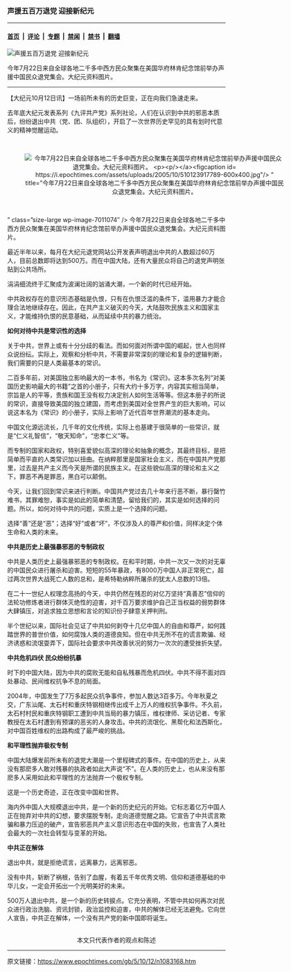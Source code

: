 ### 声援五百万退党 迎接新纪元

---

#### [首页](../../../..?n1083168) &nbsp;|&nbsp; [评论](../../../../../epoch-comment?n1083168) &nbsp;|&nbsp; [专题](../../../../../epoch-special?n1083168) &nbsp;|&nbsp; [禁闻](../../../../../epoch-news?n1083168) &nbsp;|&nbsp; [禁书](../../../../../books?n1083168) &nbsp;|&nbsp; [翻墙](https://github.com/gfw-breaker/nogfw/blob/master/README.md?n1083168)


<div><img alt="声援五百万退党 迎接新纪元" class="attachment-djy_600_400 size-djy_600_400 wp-post-image" src="https://i.epochtimes.com/assets/uploads/2005/10/510125522789-600x400.jpg"/>
<div class="caption">
 <p>
  今年7月22日来自全球各地二千多中西方民众聚集在美国华府林肯纪念馆前举办声援中国民众退党集会。大纪元资料图片。
 </p>
</div></div><hr/><div class="post_content" id="artbody" itemprop="articleBody">
 <!-- article content begin -->
 <p>
  【大纪元10月12日讯】一场前所未有的历史巨变，正在向我们急速走来。
 </p>
 <p>
  去年底大纪元发表系列《九评共产党》系列社论，人们在认识到中共的邪恶本质后，纷纷退出中共（党、团、队组织），开启了一次世界历史罕见的具有划时代意义的精神觉醒运动。
 </p>
 <p>
  <center>
   <br/>
   <figure aria-describedby="caption-attachment-7011074" class="wp-caption aligncenter" id="attachment_7011074" style="width: 600px">
    <ok href=" https://i.epochtimes.com/assets/uploads/2005/10/510123917789-600x400.jpg" rel="noreferrer noopener" target="_blank">
     <img alt="今年7月22日来自全球各地二千多中西方民众聚集在美国华府林肯纪念馆前举办声援中国民众退党集会。大纪元资料图片。

&lt;p/&gt;&lt;/a&gt;&lt;figcaption id=" caption-attachment-7011074"="" class="wp-caption-text" src="https://i.epochtimes.com/assets/uploads/2005/10/510123917789-600x400.jpg"/>
     ” title=”今年7月22日来自全球各地二千多中西方民众聚集在美国华府林肯纪念馆前举办声援中国民众退党集会。大纪元资料图片。
    </ok>
   </figure><br/>
  </center>
 </p>
 <p>
  ” class=”size-large wp-image-7011074″ /&gt;
  今年7月22日来自全球各地二千多中西方民众聚集在美国华府林肯纪念馆前举办声援中国民众退党集会。大纪元资料图片。
 </p>
 <p>
 </p>
 <p>
  最近半年以来，每月在大纪元退党网站公开发表声明退出中共的人数超过60万人，目前总数即将达到500万。而在中国大陆，还有大量民众将自己的退党声明张贴到公共场所。
 </p>
 <p>
  涓涓细流终于汇聚成为波澜壮阔的汹涌大潮，一个新的时代已经开始。
 </p>
 <p>
  中共政权存在的意识形态基础是仇恨，只有在仇恨泛滥的条件下，滥用暴力才能合理合法地继续存在。因此，在共产主义破灭的今天，大陆鼓吹民族主义和国家主义，才能维持仇恨的民意基础，从而延续中共的暴力统治。
 </p>
 <p>
  <b>
   如何对待中共是常识性的选择
  </b>
 </p>
 <p>
  关于中共，世界上或有十分分歧的看法。而如何面对所谓中国的崛起，世人也同样众说纷纭。实际上，观察和分析中共，不需要非常深刻的理论和复杂的逻辑判断，我们需要的只是人类最基本的常识。
 </p>
 <p>
  二百多年前，对美国独立影响最大的一本书，书名为《常识》。这本多次名列“对美国历史影响最大的书籍”之首的小册子，只有大约十多万字，内容其实相当简单，宗旨是人的平等，贵族和国王没有权力决定别人如何生活等等。但这本册子的所说的常识，直接导致美国的独立建国，而考虑到美国对全世界产生的巨大影响，可以说这本名为《常识》的小册子，实际上影响了近代百年世界潮流的基本走向。
 </p>
 <p>
  中国文化源远流长，几千年的文化传统，实际上也基建于很简单的一些常识，就是“仁义礼智信”，“敬天知命”，“忠孝仁义”等。
 </p>
 <p>
  而专制的国家和政权，特别喜爱貌似高深的理论和抽象的概念，其最终目标，是把简单而平直的人类常识加以扭曲。在纳粹那里是国家社会主义，而在中国共产党那里，过去是共产主义而今天是所谓的民族主义。在这些貌似高深的理论和主义之下，罪恶不再是罪恶，黑白可以颠倒。
 </p>
 <p>
  今天，让我们回到常识来进行判断。中国共产党过去几十年来行恶不断，暴行罄竹难书，其罪难恕，事实是如此的简单和清楚。留给我们的，其实是如何选择的问题。所以，如何对待中共的问题，实质上是一个选择的问题。
 </p>
 <p>
  选择“善”还是“恶”；选择“好”或者“坏”，不仅涉及人的尊严和价值，同样决定个体生命和人类的未来。
 </p>
 <p>
  <b>
   中共是历史上最强暴邪恶的专制政权
  </b>
 </p>
 <p>
  中共是人类历史上最强暴邪恶的专制政权。在和平时期，中共一次又一次的对无辜的中国民众进行屠杀和迫害。短短的55年暴政，有8000万中国人非正常死亡，超过两次世界大战死亡人数的总和，是希特勒纳粹所屠杀的犹太人总数的13倍。
 </p>
 <p>
  在二十一世纪人权理念高扬的今天，中共仍然在残忍的对亿万坚持“真善忍”信仰的法轮功修炼者进行群体灭绝性的迫害，对千百万要求维护自己正当权益的弱势群体大肆镇压，对追求独立思想和言论的知识份子肆意关押判刑。
 </p>
 <p>
  半个世纪以来，国际社会见证了中共如何剥夺十几亿中国人的自由和尊严，如何践踏世界的普世价值，如何腐蚀人类的道德良知。但在中共无所不在的谎言欺骗、经济诱惑和流氓耍弄下，国际社会要求中共改善状况的努力一次次的遭受挫折失望。
 </p>
 <p>
  <b>
   中共危机四伏 民众纷纷抗暴
  </b>
 </p>
 <p>
  时下的中国大陆，因为中共的腐败无能和自私残暴而危机四伏。中共不得不面对四处暴动、民间维权抗争不息的局面。
 </p>
 <p>
  2004年，中国发生了7万多起民众抗争事件，参加人数达3百多万。今年秋夏之交，广东汕尾、太石村和重庆特钢相继传出成千上万人的维权抗争事件。不久前，太石村村民和重庆特钢职工遭到中共当局的暴力镇压，维权律师、采访记者、专家教授在太石村遭到有预谋的恶劣的人身攻击。中共的流氓化、黑帮化和法西斯化，对中国百姓维权的出路构成了最严峻的挑战。
 </p>
 <p>
  <b>
   和平理性抛弃极权专制
  </b>
 </p>
 <p>
  中国大陆爆发前所未有的退党大潮是一个里程碑式的事件。在中国的历史上，从来没有那麽多人敢对残暴的执政者如此大声说“不”。在人类的历史上，也从来没有那麽多人采用如此和平理性的方法抛弃一个极权专制。
 </p>
 <p>
  这是一个历史奇迹，正在改变中国和世界。
 </p>
 <p>
  海内外中国人大规模退出中共，是一个新的历史纪元的开始。它标志着亿万中国人正在抛弃对中共的幻想，要求摆脱专制，走向道德觉醒之路。它宣告了中共谎言欺骗和暴力压迫的破产，宣告邪恶共产主义意识形态在中国的失败，也宣告了人类社会最大的一次社会转型与变革的开始。
 </p>
 <p>
  <b>
   中共正在解体
  </b>
 </p>
 <p>
  退出中共，就是拒绝谎言，远离暴力，远离邪恶。
 </p>
 <p>
  没有中共，斩断了祸根，告别了血腥，有着五千年优秀文明、信仰和道德基础的中华儿女，一定会开拓出一个光明美好的未来。
 </p>
 <p>
  500万人退出中共，是一个新的历史转捩点。它充分表明，不管中共如何再次对民众进行政治洗脑、资讯封锁，政治监控和迫害，中共的解体已经无法避免。它向世人宣告，中共正在解体，一个没有共产党的新中国即将诞生。
  <font color="#ffffff">
   (http://www.dajiyuan.com)
  </font>
  <br/>
  <center>
   <font class="GY13">
    本文只代表作者的观点和陈述
   </font>
  </center>
 </p>
 <!-- article content end -->
 <div id="below_article_ad">
 </div>
</div>


---

原文链接：https://www.epochtimes.com/gb/5/10/12/n1083168.htm